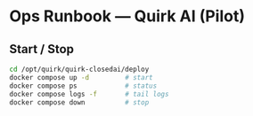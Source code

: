 # Ops Runbook — Quirk AI (Pilot)

## Start / Stop
```bash
cd /opt/quirk/quirk-closedai/deploy
docker compose up -d         # start
docker compose ps            # status
docker compose logs -f       # tail logs
docker compose down          # stop
